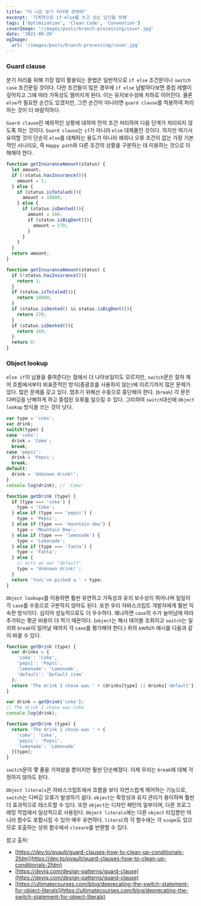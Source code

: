 ```yaml
---
title: "더 나은 분기 처리에 관하여"
excerpt: '기계적으로 if-else를 쓰고 있는 당신을 위해'
tags: ['Optimization', 'Clean Code', 'Convention']
coverImage: "/images/posts/branch-processing/cover.jpg"
date: '2021-09-20'
ogImage:
  url: '/images/posts/branch-processing/cover.jpg'
---
```


### Guard clause

분기 처리를 위해 가장 많이 활용되는 문법은 일반적으로 `if else` 조건문이나 `switch case` 조건문일 것이다. 다만 조건들이 많은 경우에 `if else` 남발하다보면 중첩 레벨이 깊어지고 그에 따라 가독성도 떨어지게 된다. 이는 유지보수성에 저하로 이어진다. 물론 `else`가 필요한 순간도 있겠지만, 그런 순간이 아니라면 `guard clause`를 적용하여 처리하는 것이 더 바람직하다.

`Guard clause`란 예외적인 상황에 대하여 먼저 조건 처리하여 다음 단계가 처리되지 않도록 하는 것이다. `Guard clause`는 `if`가 아니라 `else` 대체품인 것이다. 하지만 여기서 유의할 것이 단순히 `else`를 대체하는 용도가 아니라 예외나 오류 조건이 없는 가장 기본적인 시나리오, 즉 `Happy path`와 다른 조건의 상황을 구분하는 데 이용하는 것으로 이해해야 한다.

```jsx
function getInsuranceAmount(status) {
  let amount;
  if (!status.hasInsurance()){
    amount = 1;
  } else {
    if (status.isTotaled()){
      amount = 10000;
    } else {
      if (status.isDented()){
        amount = 160;
        if (status.isBigDent()){
          amount = 270;
        }
      }
    }
  }
  return amount;
}
```

```jsx
function getInsuranceAmount(status) {
  if (!status.hasInsurance()){
    return 1;
  }
  if (status.isTotaled()){
    return 10000;
  }
  if (status.isDented() && status.isBigDent()){
    return 270;
  }
  if (status.isDented()){
    return 160;
  }
  return 0;
}
```


### Object lookup

 `else if`의 남용을 줄여준다는 점에서 더 나아보일지도 모르지만, `switch`문은 절차 제어 흐름에서부터 비표준적인 방식(중괄호를 사용하지 않는)에 이르기까지 많은 문제가 있다. 많은 문제를 갖고 있다. 멈추기 위해선 수동으로 중단해야 한다. (`break`) 각 문은 디버깅을 난해하게 하고 중첩된 오류를 일으킬 수 있다. 그리하여 `switch`대신에 `Object lookup` 방식을 쓰는 것이 낫다. 

```jsx
var type = 'coke';
var drink;
switch(type) {
case 'coke':
  drink = 'Coke';
  break;
case 'pepsi':
  drink = 'Pepsi';
  break;
default:
  drink = 'Unknown drink!';
}
console.log(drink); // 'Coke'
```

```jsx
function getDrink (type) {
  if (type === 'coke') {
    type = 'Coke';
  } else if (type === 'pepsi') {
    type = 'Pepsi';
  } else if (type === 'mountain dew') {
    type = 'Mountain Dew';
  } else if (type === 'lemonade') {
    type = 'Lemonade';
  } else if (type === 'fanta') {
    type = 'Fanta';
  } else {
    // acts as our "default"
    type = 'Unknown drink!';
  }
  return 'You\'ve picked a ' + type;
}
```

`Object lookups`를 이용하면 훨씬 유연하고 가독성과 유지 보수성이 뛰어나며 일일이 각 `case`를 수동으로 구분하지 않아도 된다. 또한 우리 자바스크립트 개발자에게 훨씬 익숙한 방식이다. 심지어 성능적으로도 더 우수하다. 왜냐하면 `case`의 수가 늘어남에 따라 추가되는 평균 비용이 더 적기 때문이다. (`object`는 해시 테이블 조회이고 `switch`는 일치와 `break`이 일어날 때까지 각 `case`를 평가해야 한다.) 위의 switch 예시를 다음과 같이 바꿀 수 있다.

```jsx
function getDrink (type) {
  var drinks = {
    'coke': 'Coke',
    'pepsi': 'Pepsi',
    'lemonade': 'Lemonade',
    'default': 'Default item'
  };
  return 'The drink I chose was ' + (drinks[type] || drinks['default']);
}

var drink = getDrink('coke');
// The drink I chose was Coke
console.log(drink);
```

```jsx
function getDrink (type) {
  return 'The drink I chose was ' + {
    'coke': 'Coke',
    'pepsi': 'Pepsi',
    'lemonade': 'Lemonade'
  }[type];
}
```

`switch`문의 몇 줄을 가져왔을 뿐이지만 훨씬 단순해졌다. 이제 우리는 `break`에 대해 걱정하지 않아도 된다. 

`Object literals`은 자바스크립트에서 흐름을 보다 자연스럽게 제어하는 기능으로, `switch`는 디버깅 오류가 발생하기 쉽다. `object`는 확장성과 유지 관리가 용이하며 훨씬 더 효과적으로 테스트할 수 있다. 또한 `object`는 디자인 패턴의 일부이며, 다른 프로그래밍 작업에서 일상적으로 사용된다. `Object literals`에는 다른 `object` 타입뿐만 아니라 함수도 포함시킬 수 있어 매우 유연하다. `literal`의 각 함수에는 각 `scope`도 있으므로 호출하는 상위 함수에서 `closure`를 반환할 수 있다.

참고 출처:

- [https://dev.to/qvault/guard-clauses-how-to-clean-up-conditionals-2fdm](https://dev.to/qvault/guard-clauses-how-to-clean-up-conditionals-2fdm)
- [https://deviq.com/design-patterns/guard-clause](https://deviq.com/design-patterns/guard-clause)
- [https://ultimatecourses.com/blog/deprecating-the-switch-statement-for-object-literals](https://ultimatecourses.com/blog/deprecating-the-switch-statement-for-object-literals)
